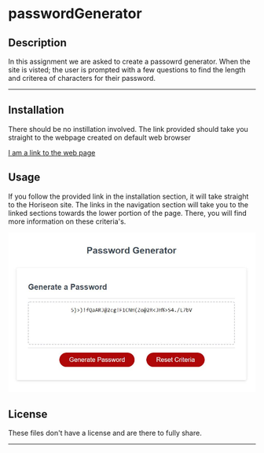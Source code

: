 # passwordGenerator

## Description 

In this assignment we are asked to create a passowrd generator. When the site is visted; the user is prompted with a few questions to find the length and criterea of characters for their password. 

---

## Installation

There should be no instillation involved. The link provided should take you straight to the webpage created on default web browser


[I am a link to the web page](https://cheetboy159.github.io/passwordGenerator/)



## Usage 

If you follow the provided link in the installation section, it will take straight to the Horiseon site. The links in the navigation section will take you to the linked sections towards the lower portion of the page. There, you will find more information on these criteria's. 

![](assets/pwGenerator.JPG)


## License

These files don't have a license and are there to fully share.

---
